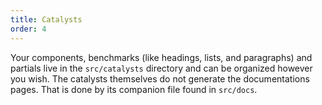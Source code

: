 ```yaml
---
title: Catalysts
order: 4
---
```


Your components, benchmarks (like headings, lists, and paragraphs) and partials live in the `src/catalysts` directory and can be organized however you wish. The catalysts themselves do not generate the documentations pages. That is done by its companion file found in `src/docs`.
